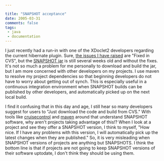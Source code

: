 ```yaml
---

title: "SNAPSHOT acceptance"
date: 2005-03-31
comments: false
tags:
 - java
 - documentation
---
```


I just recently had a run-in with one of the XDoclet2 developers regarding the current hibernate plugin. Sure, [the issues I have raised](http://jira.codehaus.org/browse/XDP-42) are "Fixed in CVS", but the [SNAPSHOT jar](http://dist.codehaus.org/xdoclet-plugins/jars/xdoclet-plugin-hibernate-20050222.202417.jar) is still several weeks old and without the fixes. It's not so much a problem for me personally to download and build the jar, but I am more concerned with other developers on my projects. I use maven to resolve my project dependencies so that beginning developers do not have to worry about getting out of synch. This is especially useful in a continuous integration environment when SNAPSHOT builds can be published by other developers, and automatically picked up on the next local build.


I find it confusing that in this day and age, I still hear so many developers suggest for users to "Just download the code and build from CVS." With tools like [cruisecontrol](http://cruisecontrol.sf.net) and [maven](http://maven.apache.org) around that understand SNAPSHOT software, why aren't projects taking advantage of this!? When I look at a project and see they offer a SNAPSHOT version, I think to myself, "How nice. If I have any problems with this version, I will automatically pick up the latest changes when they are published." So, it is very misleading when SNAPSHOT versions of projects are anything but SNAPSHOTS. I think the bottom line is that if projects are not going to keep SNAPSHOT versions of their software uptodate, I don't think they should be using them.

